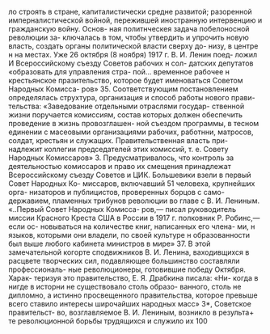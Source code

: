 ло строять в стране, капиталистически средне развитой;
разоренной имперналистической войной, пережившей
иностранную интервенцию и гражданскую войну. Основ-
ная политнческея задача побелоносной революции за-
ключалась в том, чтобы утвердить и упрочить новую
власть, создать органы политической власти сверху до-
низу, в центре н на местах.
Уже 26 октября (8 ноября) 1917 г. В. И. Ленин поед-
ложил И Всероссийскому съезду Советов рабочих н сол-
датских депутатов «образовать для управления стра-
пой... временное рабочее н крестьянское празительство,
которое будет именоваться Советом Народных Комисса-
ров» 35. Соответствующим постановлением определялась
струхтура, организация и способ работы нового прави-
тельства: «Заведование отдельными отраслями государ-
ственной жизни поручается комиссиям, состав которых
должен обеспечить проведение в жизнь провозглашен-
ной съездом программы, в тесном единении с масеовыми
организациями рабочих, работнни, матросов, солдат,
крестьян и служащих. Правительственная власть при-
надлежит коллегии председателей этих комиссий, т. е.
Совету Народных Комиссаров» 3. Предусматривалось,
что контроль за деятельностью комиссаров и право их
смещения принадлежат Всероссийскому съезду Советов
и ЦИК.
Большевики взели в первый Совет Народных Ко-
миссаров, включавший 51 человеха, крупнейших орга-
низаторов и публицистов, проверенных борцов с само-
державием, пламенных трибунов революции во главе с
В. И. Лениным. «..Первый Совет Народных Комисса-
ров,— писал руководитель миссии Красного Креста
США в России в 1917 г. полковник Р. Робинс,— если ос-
новываться на количестве книг, написанных его члена-
ми, н языков, которыми они владели, по своей культуре
н образованности был выше любого кабинета министров
в мире» 37. В этой замечательной когорте сподвижников
В. И. Ленина, ваходивщихся в расцвете творческих сил,
подавляющее большинство составляли профессиональ-
ные революционеры, готовившие победу Октября. Харак-
теризуя это правительство, Е. Я. Драбкина писала: «Ни-
когда в нигде в исторни не существовало столь образо-
ванного, столь не дипломно, а истинно просвещенного
правительства, которое превыше всего ставило интересы
широчайших народных масс» 3*, Советское правительст-
во, возглавляемое В. И. Лениным, возникло в результа+
те революционной борьбы трудящихся и служило их
100
